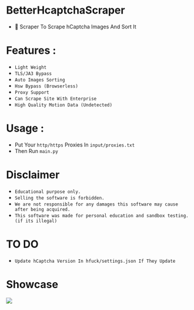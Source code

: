 # BetterHcaptchaScraper

- 🎲 Scraper To Scrape hCaptcha Images And Sort It

# Features :

- `Light Weight`
- `TLS/JA3 Bypass`
- `Auto Images Sorting`
- `Hsw Bypass (Browserless)`
- `Proxy Support`
- `Can Scrape Site With Enterprise`
- `High Quality Motion Data (Undetected)`

# Usage : 

- Put Your `http/https` Proxies In `input/proxies.txt`
- Then Run `main.py`

# Disclaimer 

- `Educational purpose only.`
- `Selling the software is forbidden.`
- `We are not responsible for any damages this software may cause after being acquired.`
- `This software was made for personal education and sandbox testing. (if its illegal)`

# TO DO

- `Update hCaptcha Version In hfuck/settings.json If They Update`

# Showcase 
<img align="center" src="https://media.discordapp.net/attachments/1041016926828245074/1043028051891589120/image.png?width=485&height=208" /> 
